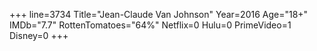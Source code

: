 +++
line=3734
Title="Jean-Claude Van Johnson"
Year=2016
Age="18+"
IMDb="7.7"
RottenTomatoes="64%"
Netflix=0
Hulu=0
PrimeVideo=1
Disney=0
+++

